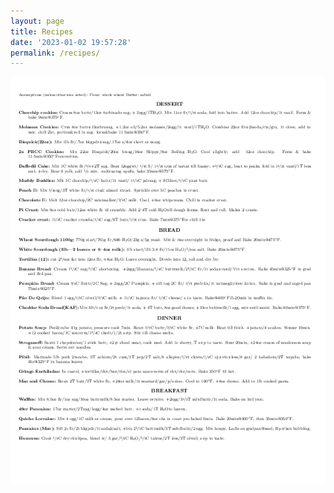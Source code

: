 ```yaml
---
layout: page
title: Recipes
date: '2023-01-02 19:57:28'
permalink: /recipes/
---
```


![](/pictures/recipes.png)
